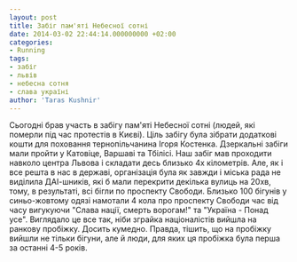 ```yaml
---
layout: post
title: Забіг пам'яті Небесної сотні
date: 2014-03-02 22:44:14.000000000 +02:00
categories:
- Running
tags:
- забіг
- львів
- небесна сотня
- слава україні
author: 'Taras Kushnir'
---
```


Сьогодні брав участь в забігу пам'яті Небесної сотні (людей, які померли під час протестів в Києві). Ціль забігу була зібрати додаткові кошти для поховання тернопільчанина Ігоря Костенка. Дзеркальні забіги мали пройти у Катовіце, Варшаві та Тбілісі. Наш забіг мав проходити навколо центра Львова і складати десь близько 4х кілометрів. Але, як і все решта в нас в державі, організація була як завжди і міська рада не виділила ДАІ-шників, які б мали перекрити декілька вулиць на 20хв, тому, в результаті, всі бігли по проспекту Свободи. Близько 100 бігунів у синьо-жовтому одязі намотали 4 кола про проспекту Свободи час від часу вигукуючи "Слава нації, смерть ворогам!" та "Україна - Понад усе". Виглядало це все так, ніби зграйка націоналістів вийшла на ранкову пробіжку. Досить кумедно. Правда, тішить, що на пробіжку вийшли не тільки бігуни, але й люди, для яких ця пробіжка була перша за останні 4-5 років.
